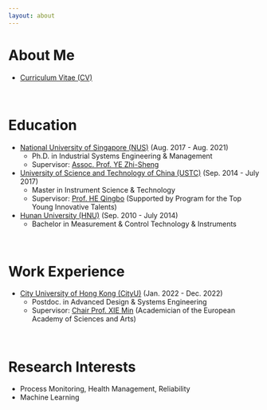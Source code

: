 ```yaml
---
layout: about 
---
```


# About Me
* <a href="https://xingchenliu666.github.io/CV_LiuXingchen.pdf">Curriculum Vitae (CV)</a>

<br/>

# Education
* <a href="https://www.nus.edu.sg/">National University of Singapore (NUS)</a> (Aug. 2017 - Aug. 2021)
  * Ph.D. in Industrial Systems Engineering & Management
  * Supervisor: <a href="https://blog.nus.edu.sg/iseyezh">Assoc. Prof. YE Zhi-Sheng</a>
* <a href="https://en.ustc.edu.cn/">University of Science and Technology of China (USTC)</a> (Sep. 2014 - July 2017)
  * Master in Instrument Science & Technology
  * Supervisor: <a href="http://me.sjtu.edu.cn/teacher_directory1/heqingbo.html">Prof. HE Qingbo</a> (Supported by Program for the Top Young Innovative Talents)
* <a href="http://www-en.hnu.edu.cn/index.htm">Hunan University (HNU)</a> (Sep. 2010 - July 2014)
  * Bachelor in Measurement & Control Technology & Instruments

<br/>

# Work Experience
* <a href="https://www.cityu.edu.hk/">City University of Hong Kong (CityU)</a> (Jan. 2022 - Dec. 2022)
  * Postdoc. in Advanced Design & Systems Engineering
  * Supervisor: <a href="https://scholars.cityu.edu.hk/en/persons/min-xie(78688b24-0c92-4a93-b5ad-3db4d20d59eb).html">Chair Prof. XIE Min</a> (Academician of the European Academy of Sciences and Arts)

<br/>

# Research Interests
* Process Monitoring, Health Management, Reliability
* Machine Learning  

<script type="text/javascript" src="//rf.revolvermaps.com/0/0/8.js?i=56o1a50xcs6&amp;m=0&amp;c=ff0000&amp;cr1=ffffff&amp;f=arial&amp;l=33" async="async"></script>
